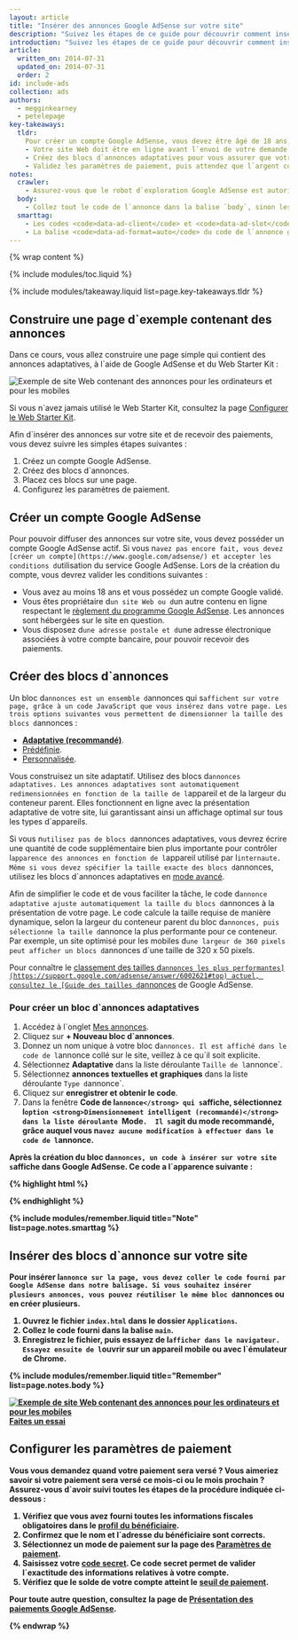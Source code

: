 ```yaml
---
layout: article
title: "Insérer des annonces Google AdSense sur votre site"
description: "Suivez les étapes de ce guide pour découvrir comment insérer des annonces dans votre site. Créez un compte Google AdSense, créez des blocs d`annonces, placez ces blocs sur votre site, configurez les paramètres de paiement, puis recevez votre paiement."
introduction: "Suivez les étapes de ce guide pour découvrir comment insérer des annonces dans votre site. Créez un compte Google AdSense, créez des blocs d`annonces, placez ces blocs sur votre site, configurez les paramètres de paiement, puis recevez votre paiement."
article:
  written_on: 2014-07-31
  updated_on: 2014-07-31
  order: 2
id: include-ads
collection: ads
authors:
  - megginkearney
  - petelepage
key-takeaways:
  tldr: 
    Pour créer un compte Google AdSense, vous devez être âgé de 18 ans, posséder un compte Google, ainsi qu`une adresse.
    - Votre site Web doit être en ligne avant l`envoi de votre demande et son contenu doit respecter le règlement Google AdSense.
    - Créez des blocs d`annonces adaptatives pour vous assurer que votre annonce s`affiche correctement, quel que soit l`appareil utilisé par l`internaute.
    - Validez les paramètres de paiement, puis attendez que l`argent commence à arriver.
notes:
  crawler:
    - Assurez-vous que le robot d`exploration Google AdSense est autorisé à accéder à votre site (consultez cet <a href="https://support.google.com/adsense/answer/10532">article du centre d`aide</a>). 
  body:
    - Collez tout le code de l`annonce dans la balise `body`, sinon les annonces ne s`afficheront pas.
  smarttag:
    - Les codes <code>data-ad-client</code> et <code>data-ad-slot</code> sont uniques à chaque annonce que vous générez.
    - La balise <code>data-ad-format=auto</code> du code de l`annonce générée active le dimensionnement intelligent dans le bloc d`annonces adaptatives.
---
```


{% wrap content %}

{% include modules/toc.liquid %}

{% include modules/takeaway.liquid list=page.key-takeaways.tldr %}

## Construire une page d`exemple contenant des annonces

Dans ce cours, vous allez construire une page simple qui contient des annonces adaptatives, à l`aide de Google AdSense et du Web Starter Kit :

<img src="images/ad-ss-600.png" sizes="100vw" 
  srcset="images/ad-ss-1200.png 1200w, 
          images/ad-ss-900.png 900w,
          images/ad-ss-600.png 600w, 
          images/ad-ss-300.png 300w" 
  alt="Exemple de site Web contenant des annonces pour les ordinateurs et pour les mobiles">

Si vous n`avez jamais utilisé le Web Starter Kit, consultez la page [Configurer le Web Starter Kit]({{site.fundamentals}}/tools/setup/setup_kit.html).

Afin d`insérer des annonces sur votre site et de recevoir des paiements, vous devez suivre les simples étapes suivantes :

1. Créez un compte Google AdSense.
2. Créez des blocs d`annonces.
3. Placez ces blocs sur une page.
4. Configurez les paramètres de paiement.

## Créer un compte Google AdSense
Pour pouvoir diffuser des annonces sur votre site, vous devez posséder un compte Google AdSense actif. Si vous n`avez pas encore fait, vous devez [créer un compte](https://www.google.com/adsense/) et accepter les conditions d`utilisation du service Google AdSense. Lors de la création du compte, vous devrez valider les conditions suivantes :

* Vous avez au moins 18 ans et vous possédez un compte Google validé.
* Vous êtes propriétaire d`un site Web ou d`un autre contenu en ligne respectant
le [règlement du programme Google AdSense](https://support.google.com/adsense/answer/48182). Les annonces sont hébergées sur le site en question.
* Vous disposez d`une adresse postale et d`une adresse électronique associées à votre compte bancaire, pour pouvoir recevoir des paiements.

## Créer des blocs d`annonces

Un bloc d`annonces est un ensemble d`annonces qui s`affichent sur votre page, grâce à un code JavaScript que vous insérez dans votre page. Les trois options suivantes vous permettent de dimensionner la taille des blocs d`annonces :

* **[Adaptative (recommandé)](https://support.google.com/adsense/answer/3213689)**. 
* [Prédéfinie](https://support.google.com/adsense/answer/6002621).
* [Personnalisée](https://support.google.com/adsense/answer/3289364).

Vous construisez un site adaptatif. Utilisez des blocs d`annonces adaptatives.
Les annonces adaptatives sont automatiquement redimensionnées en fonction de la taille de l`appareil et de la largeur du conteneur parent.
Elles fonctionnent en ligne avec la présentation adaptative de votre site, lui garantissant ainsi un affichage optimal sur tous les types d`appareils.

Si vous n`utilisez pas de blocs d`annonces adaptatives, vous devrez écrire une quantité de code supplémentaire bien plus importante pour contrôler l`apparence des annonces en fonction de l`appareil utilisé par l`internaute. Même si vous devez spécifier la taille exacte des blocs d`annonces, utilisez les blocs d`annonces adaptatives en [mode avancé]({{site.fundamentals}}/monetization/ads/customize-ads.html#what-if-responsive-sizing-isnt-enough).

Afin de simplifier le code et de vous faciliter la tâche, le code d`annonce adaptative ajuste automatiquement la taille du blocs d`annonces à la présentation de votre page. 
Le code calcule la taille requise de manière dynamique, selon la largeur du conteneur parent du bloc d`annonces, puis sélectionne la taille d`annonce la plus performante pour ce conteneur.
Par exemple, un site optimisé pour les mobiles d`une largeur de 360 pixels peut afficher un blocs d`annonces d`une taille de 320 x 50 pixels.

Pour connaître le [classement des tailles d`annonces les plus performantes](https://support.google.com/adsense/answer/6002621#top) actuel, consultez le [Guide des tailles d`annonces](https://support.google.com/adsense/answer/6002621#top) de Google AdSense.

### Pour créer un bloc d`annonces adaptatives

1. Accédez à l`onglet [Mes annonces](https://www.google.com/adsense/app#myads-springboard).
2. Cliquez sur <strong>+ Nouveau bloc d`annonces</strong>.
3. Donnez un nom unique à votre bloc d`annonces. Il est affiché dans le code de l`annonce collé sur le site, veillez à ce qu`il soit explicite.
4. Sélectionnez <strong>Adaptative</strong> dans la liste déroulante `Taille de l`annonce`.
5. Sélectionnez <strong>annonces textuelles et graphiques</strong> dans la liste déroulante `Type d`annonce`.
6. Cliquez sur <strong>enregistrer et obtenir le code</strong>.
7. Dans la fenêtre <strong>Code de l`annonce</strong> qui s`affiche, sélectionnez l`option <strong>Dimensionnement intelligent (recommandé)</strong> dans la liste déroulante `Mode`. 
Il s`agit du mode recommandé, grâce auquel vous n`avez aucune modification à effectuer dans le code de l`annonce.

Après la création du bloc d`annonces, un code à insérer sur votre site s`affiche dans Google AdSense. Ce code a l`apparence suivante :

{% highlight html %}
<script async src="//pagead2.googlesyndication.com/pagead/js/adsbygoogle.js"></script>
<!-- Top ad in web starter kit sample -->
<ins class="adsbygoogle"
  style="display:block"
  data-ad-client="XX-XXX-XXXXXXXXXXXXXXXX"
  data-ad-slot="XXXXXXXXXX"
  data-ad-format="auto"></ins>
<script>
  (adsbygoogle = window.adsbygoogle || []).push({});
</script>
{% endhighlight %}

{% include modules/remember.liquid title="Note" list=page.notes.smarttag %}

## Insérer des blocs d`annonce sur votre site

Pour insérer l`annonce sur la page, vous devez coller le code fourni par Google AdSense dans notre balisage. Si vous souhaitez insérer plusieurs annonces, vous pouvez réutiliser le même bloc d`annonces ou en créer plusieurs.

1. Ouvrez le fichier `index.html` dans le dossier `Applications`.
2. Collez le code fourni dans la balise `main`.
3. Enregistrez le fichier, puis essayez de l`afficher dans le navigateur. Essayez ensuite de l`ouvrir sur un appareil mobile ou avec l`émulateur de Chrome.

{% include modules/remember.liquid title="Remember" list=page.notes.body %}

<div>
  <a href="/web/fundamentals/resources/samples/monetization/ads/">
    <img src="images/ad-ss-600.png" sizes="100vw" 
      srcset="images/ad-ss-1200.png 1200w, 
              images/ad-ss-900.png 900w,
              images/ad-ss-600.png 600w, 
              images/ad-ss-300.png 300w" 
      alt="Exemple de site Web contenant des annonces pour les ordinateurs et pour les mobiles">
    <br>
    Faites un essai
  </a>
</div>

## Configurer les paramètres de paiement

Vous vous demandez quand votre paiement sera versé ? Vous aimeriez savoir si votre paiement sera versé ce mois-ci ou le mois prochain ? Assurez-vous d`avoir suivi toutes les étapes de la procédure indiquée ci-dessous :

1. Vérifiez que vous avez fourni toutes les informations fiscales obligatoires dans le [profil du bénéficiaire](https://www.google.com/adsense/app#payments3/h=BILLING_PROFILE). 
2. Confirmez que le nom et l`adresse du bénéficiaire sont corrects.
3. Sélectionnez un mode de paiement sur la page des [Paramètres de paiement](https://www.google.com/adsense/app#payments3/h=ACCOUNT_SETTINGS).
4. Saisissez votre [code secret](https://support.google.com/adsense/answer/157667). Ce code secret permet de valider l`exactitude des informations relatives à votre compte.
5. Vérifiez que le solde de votre compte atteint le [seuil de paiement](https://support.google.com/adsense/answer/1709871). 

Pour toute autre question, consultez la page de [Présentation des paiements Google AdSense](https://support.google.com/adsense/answer/1709858).

{% endwrap %}

